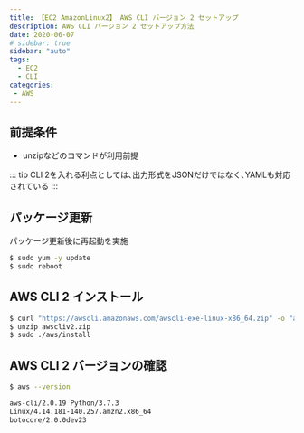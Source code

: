 ```yaml
---
title: 【EC2 AmazonLinux2】 AWS CLI バージョン 2 セットアップ
description: AWS CLI バージョン 2 セットアップ方法
date: 2020-06-07
# sidebar: true
sidebar: "auto"
tags:
  - EC2
  - CLI
categories:
 - AWS
---
```


## 前提条件

- unzipなどのコマンドが利用前提

::: tip
CLI 2を入れる利点としては､出力形式をJSONだけではなく､YAMLも対応されている
:::

## パッケージ更新

パッケージ更新後に再起動を実施

```sh
$ sudo yum -y update
$ sudo reboot
```

## AWS CLI 2 インストール

```sh
$ curl "https://awscli.amazonaws.com/awscli-exe-linux-x86_64.zip" -o "awscliv2.zip"
$ unzip awscliv2.zip
$ sudo ./aws/install
```

## AWS CLI 2 バージョンの確認

```sh
$ aws --version

aws-cli/2.0.19 Python/3.7.3 
Linux/4.14.181-140.257.amzn2.x86_64 
botocore/2.0.0dev23
```